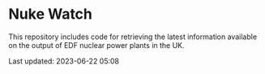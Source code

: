 # Nuke Watch

This repository includes code for retrieving the latest information available on the output of EDF nuclear power plants in the UK.

Last updated: 2023-06-22 05:08